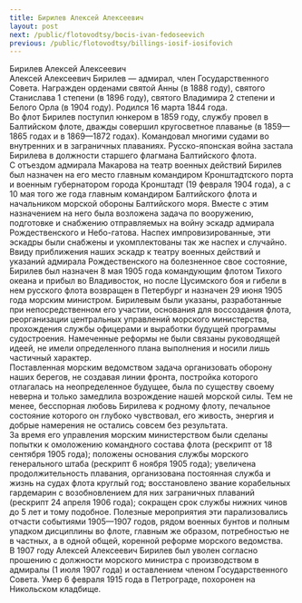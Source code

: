 ```yaml
---
title: Бирилев Алексей Алексеевич
layout: post
next: /public/flotovodtsy/bocis-ivan-fedoseevich
previous: /public/flotovodtsy/billings-iosif-iosifovich
---
```


Бирилев Алексей Алексеевич  
Алексей Алексеевич Бирилев — адмирал, член Государственного Совета. Награжден орденами святой Анны (в 1888 году), святого Станислава 1 степени (в 1896 году), святого Владимира 2 степени и Белого Орла (в 1904 году). Родился 16 марта 1844 года.  
Во флот Бирилев поступил юнкером в 1859 году, службу провел в Балтийском флоте, дважды совершил кругосветное плаванье (в 1859—1865 годах и в 1869—1872 годах). Командовал многими судами во внутренних и в заграничных плаваниях. Русско-японская война застала Бирилева в должности старшего флагмана Балтийского флота.   
С отъездом адмирала Макарова на театр военных действий Бирилев был назначен на его место главным командиром Кронштадтского порта и военным губернатором города Кронштадт (19 февраля 1904 года), а с 10 мая того же года главным командиром Балтийского флота и начальником морской обороны Балтийского моря. Вместе с этим назначением на него была возложена задача по вооружению, подготовке и снабжению отправляемых на войну эскадр адмирала Рождественского и Небо-гатова. Наспех импровизированные, эти эскадры были снабжены и укомплектованы так же наспех и случайно.   
Ввиду приближения наших эскадр к театру военных действий и указаний адмирала Рождественского на болезненное свое состояние, Бирилев был назначен 8 мая 1905 года командующим флотом Тихого океана и прибыл во Владивосток, но после Цусимского боя и гибели в нем русского флота возвращен в Петербург и назначен 29 июня 1905 года морским министром. Бирилевым были указаны, разработанные при непосредственном его участии, основания для воссоздания флота, реорганизации центральных управлений морского министерства, прохождения службы офицерами и выработки будущей программы судостроения. Намеченные реформы не были связаны руководящей идеей, не имели определенного плана выполнения и носили лишь частичный характер.   
Поставленная морским ведомством задача организовать оборону наших берегов, не создавая линии фронта, постройка которого отлагалась на неопределенное будущее, была по существу своему неверна и только замедлила возрождение нашей морской силы. Тем не менее, бесспорная любовь Бирилева к родному флоту, печальное состояние которого он глубоко чувствовал, его живость, энергия и добрые намерения не остались совсем без результата.   
За время его управления морским министерством были сделаны попытки к омоложению командного состава флота (рескрипт от 18 сентября 1905 года); положены основания службы морского генерального штаба (рескрипт 6 ноября 1905 года); увеличена продолжительность плавания, организована постоянная служба и жизнь на судах флота круглый год; восстановлено звание корабельных гардемарин с возобновлением для них заграничных плаваний (рескрипт 24 апреля 1906 года); сокращен срок службы нижних чинов до 5 лет и тому подобное. Полезные мероприятия эти парализовались отчасти событиями 1905—1907 годов, рядом военных бунтов и полным упадком дисциплины во флоте, главным же образом, потребностью не в частных, а в одной общей, коренной реформе морского ведомства.  
В 1907 году Алексей Алексеевич Бирилев был уволен согласно прошению с должности морского министра с производством в адмиралы (1 июля 1907 года) и оставлением членом Государственного Совета. Умер 6 февраля 1915 года в Петрограде, похоронен на Никольском кладбище.